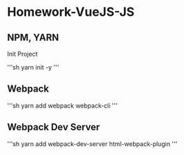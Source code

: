 # Homework-VueJS-JS

## NPM, YARN

Init Project

'''sh
    yarn init -y
'''

## Webpack

'''sh
    yarn add webpack webpack-cli
'''

## Webpack Dev Server

'''sh
    yarn add webpack-dev-server  html-webpack-plugin
'''